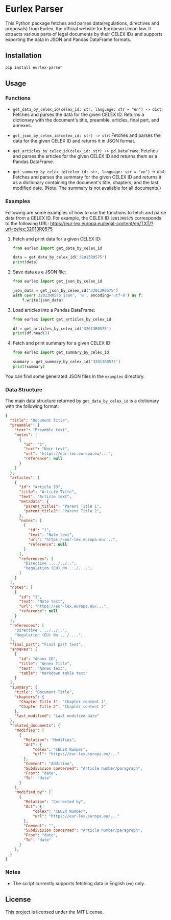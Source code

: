 # Eurlex Parser

This Python package fetches and parses data(regulations, directives and proposals) from Eurlex, the official website for European Union law. It extracts various parts of legal documents by their CELEX IDs and supports exporting the data in JSON and Pandas DataFrame formats.

## Installation

```bash
pip install eurlex-parser
```

## Usage

### Functions

- `get_data_by_celex_id(celex_id: str, language: str = "en") -> dict`: Fetches and parses the data for the given CELEX ID. Returns a dictionary with the document's title, preamble, articles, final part, and annexes.
  
- `get_json_by_celex_id(celex_id: str) -> str`: Fetches and parses the data for the given CELEX ID and returns it in JSON format.

- `get_articles_by_celex_id(celex_id: str) -> pd.DataFrame`: Fetches and parses the articles for the given CELEX ID and returns them as a Pandas DataFrame.

- `get_summary_by_celex_id(celex_id: str, language: str = "en")` -> dict: Fetches and parses the summary for the given CELEX ID and returns it as a dictionary containing the document's title, chapters, and the last modified date. (Note: The summary is not available for all documents.)

### Examples

Following are some examples of how to use the functions to fetch and parse data from a CELEX ID. For example, the CELEX ID `32013R0575` corresponds to the following URL: https://eur-lex.europa.eu/legal-content/en/TXT/?uri=celex:32013R0575
1. Fetch and print data for a given CELEX ID:
    ```python
    from eurlex import get_data_by_celex_id

    data = get_data_by_celex_id('32013R0575')
    print(data)
    ```

2. Save data as a JSON file:
    ```python
    from eurlex import get_json_by_celex_id

    json_data = get_json_by_celex_id('32013R0575')
    with open('32013R0575.json', 'w', encoding='utf-8') as f:
        f.write(json_data)
    ```

3. Load articles into a Pandas DataFrame:
    ```python
    from eurlex import get_articles_by_celex_id

    df = get_articles_by_celex_id('32013R0575')
    print(df.head())
    ```
4. Fetch and print summary for a given CELEX ID:
    ```python
    from eurlex import get_summary_by_celex_id

    summary = get_summary_by_celex_id('32013R0575')
    print(summary)
    ```


You can find some generated JSON files in the `examples` directory.

### Data Structure

The main data structure returned by `get_data_by_celex_id` is a dictionary with the following format:
```json
{
  "title": "Document Title",
  "preamble": {
    "text": "Preamble text",
    "notes": [
      {
        "id": "1",
        "text": "Note text",
        "url": "https://eur-lex.europa.eu/...",
        "reference": null
      }
    ]
  },
  "articles": [
    {
      "id": "Article ID",
      "title": "Article Title",
      "text": "Article text",
      "metadata": {
        "parent_title1": "Parent Title 1",
        "parent_title2": "Parent Title 2",
      },
      "notes": [
        {
          "id": "1",
          "text": "Note text",
          "url": "https://eur-lex.europa.eu/...",
          "reference": null
        }
      ],
      "references": [
        "Directive ..../../..",
        "Regulation (EU) No .../....",
      ]
    }
  ],
  "notes": [
    {
      "id": "1",
      "text": "Note text",
      "url": "https://eur-lex.europa.eu/...",
      "reference": null
    }
  ],  
  "references": [
    "Directive ..../../..",
    "Regulation (EU) No .../....",
  ],
  "final_part": "Final part text",
  "annexes": [
    {
      "id": "Annex ID",
      "title": "Annex Title",
      "text": "Annex text",
      "table": "Markdown table text"
    }
  ],
  "summary": {
    "title": "Document Title",
    "chapters": {
      "Chapter Title 1": "Chapter content 1",
      "Chapter Title 2": "Chapter content 2"
    },
    "last_modified": "Last modified date"
  },
  "related_documents": {
    "modifies": [
      {
        "Relation": "Modifies",
        "Act": {
            "celex": "CELEX Number",
            "url": "https://eur-lex.europa.eu/..."
        },
        "Comment": "Addition",
        "Subdivision concerned": "Article number/paragraph",
        "From": "date",
        "To": "date"
      }
    ],
    "modified_by": [
      {
        "Relation": "Corrected by",
        "Act": {
            "celex": "CELEX Number",
            "url": "https://eur-lex.europa.eu/..."
        },
        "Comment": "",
        "Subdivision concerned": "Article number/paragraph",
        "From": "date",
        "To": "date"
      }
    ],
  }
}
```

### Notes

- The script currently supports fetching data in English (`en`) only.

## License

This project is licensed under the MIT License.